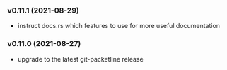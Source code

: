 ### v0.11.1 (2021-08-29)

- instruct docs.rs which features to use for more useful documentation

### v0.11.0 (2021-08-27)

- upgrade to the latest git-packetline release
